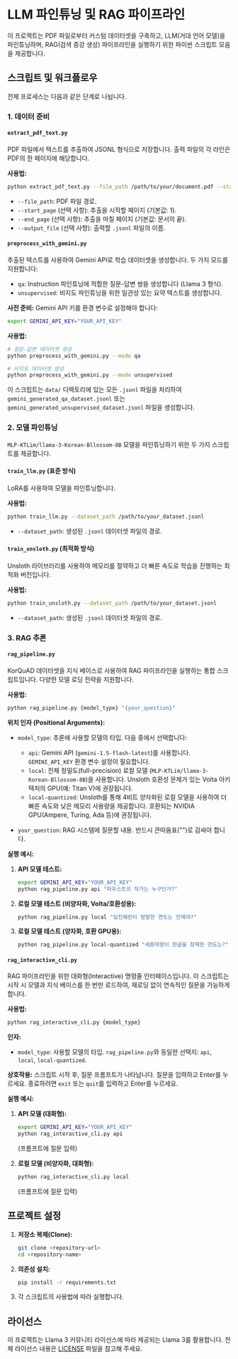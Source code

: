 # LLM 파인튜닝 및 RAG 파이프라인

이 프로젝트는 PDF 파일로부터 커스텀 데이터셋을 구축하고, LLM(거대 언어 모델)을 파인튜닝하며, RAG(검색 증강 생성) 파이프라인을 실행하기 위한 파이썬 스크립트 모음을 제공합니다.

## 스크립트 및 워크플로우

전체 프로세스는 다음과 같은 단계로 나뉩니다.

### 1. 데이터 준비

#### `extract_pdf_text.py`

PDF 파일에서 텍스트를 추출하여 JSONL 형식으로 저장합니다. 출력 파일의 각 라인은 PDF의 한 페이지에 해당합니다.

**사용법:**
```bash
python extract_pdf_text.py --file_path /path/to/your/document.pdf --start_page 1 --end_page 50
```
- `--file_path`: PDF 파일 경로.
- `--start_page` (선택 사항): 추출을 시작할 페이지 (기본값: 1).
- `--end_page` (선택 사항): 추출을 마칠 페이지 (기본값: 문서의 끝).
- `--output_file` (선택 사항): 출력할 `.jsonl` 파일의 이름.

#### `preprocess_with_gemini.py`

추출된 텍스트를 사용하여 Gemini API로 학습 데이터셋을 생성합니다. 두 가지 모드를 지원합니다:
- `qa`: Instruction 파인튜닝에 적합한 질문-답변 쌍을 생성합니다 (Llama 3 형식).
- `unsupervised`: 비지도 파인튜닝을 위한 일관성 있는 요약 텍스트를 생성합니다.

**사전 준비:**
Gemini API 키를 환경 변수로 설정해야 합니다:
```bash
export GEMINI_API_KEY="YOUR_API_KEY"
```

**사용법:**
```bash
# 질문-답변 데이터셋 생성
python preprocess_with_gemini.py --mode qa

# 비지도 데이터셋 생성
python preprocess_with_gemini.py --mode unsupervised
```
이 스크립트는 `data/` 디렉토리에 있는 모든 `.jsonl` 파일을 처리하여 `gemini_generated_qa_dataset.jsonl` 또는 `gemini_generated_unsupervised_dataset.jsonl` 파일을 생성합니다.

### 2. 모델 파인튜닝

`MLP-KTLim/llama-3-Korean-Bllossom-8B` 모델을 파인튜닝하기 위한 두 가지 스크립트를 제공합니다.

#### `train_llm.py` (표준 방식)

LoRA를 사용하여 모델을 파인튜닝합니다.

**사용법:**
```bash
python train_llm.py --dataset_path /path/to/your_dataset.jsonl
```
- `--dataset_path`: 생성된 `.jsonl` 데이터셋 파일의 경로.

#### `train_unsloth.py` (최적화 방식)

Unsloth 라이브러리를 사용하여 메모리를 절약하고 더 빠른 속도로 학습을 진행하는 최적화 버전입니다.

**사용법:**
```bash
python train_unsloth.py --dataset_path /path/to/your_dataset.jsonl
```
- `--dataset_path`: 생성된 `.jsonl` 데이터셋 파일의 경로.

### 3. RAG 추론

#### `rag_pipeline.py`

KorQuAD 데이터셋을 지식 베이스로 사용하여 RAG 파이프라인을 실행하는 통합 스크립트입니다. 다양한 모델 로딩 전략을 지원합니다.

**사용법:**
```bash
python rag_pipeline.py {model_type} "{your_question}"
```

**위치 인자 (Positional Arguments):**

- `model_type`: 추론에 사용할 모델의 타입. 다음 중에서 선택합니다:
  - `api`: Gemini API (`gemini-1.5-flash-latest`)를 사용합니다. `GEMINI_API_KEY` 환경 변수 설정이 필요합니다.
  - `local`: 전체 정밀도(full-precision) 로컬 모델 (`MLP-KTLim/llama-3-Korean-Bllossom-8B`)을 사용합니다. Unsloth 호환성 문제가 있는 Volta 아키텍처의 GPU(예: Titan V)에 권장됩니다.
  - `local-quantized`: Unsloth를 통해 4비트 양자화된 로컬 모델을 사용하여 더 빠른 속도와 낮은 메모리 사용량을 제공합니다. 호환되는 NVIDIA GPU(Ampere, Turing, Ada 등)에 권장됩니다.

- `your_question`: RAG 시스템에 질문할 내용. 반드시 큰따옴표("")로 감싸야 합니다.

**실행 예시:**

1.  **API 모델 테스트:**
    ```bash
    export GEMINI_API_KEY="YOUR_API_KEY"
    python rag_pipeline.py api "파우스트의 작가는 누구인가?"
    ```

2.  **로컬 모델 테스트 (비양자화, Volta/호환성용):**
    ```bash
    python rag_pipeline.py local "임진왜란이 발발한 연도는 언제야?"
    ```

3.  **로컬 모델 테스트 (양자화, 호환 GPU용):**
    ```bash
    python rag_pipeline.py local-quantized "세종대왕이 한글을 창제한 연도는?"
    ```

#### `rag_interactive_cli.py`

RAG 파이프라인을 위한 대화형(Interactive) 명령줄 인터페이스입니다. 이 스크립트는 시작 시 모델과 지식 베이스를 한 번만 로드하여, 재로딩 없이 연속적인 질문을 가능하게 합니다.

**사용법:**
```bash
python rag_interactive_cli.py {model_type}
```

**인자:**
- `model_type`: 사용할 모델의 타입. `rag_pipeline.py`와 동일한 선택지: `api`, `local`, `local-quantized`.

**상호작용:**
스크립트 시작 후, 질문 프롬프트가 나타납니다. 질문을 입력하고 Enter를 누르세요. 종료하려면 `exit` 또는 `quit`를 입력하고 Enter를 누르세요.

**실행 예시:**

1.  **API 모델 (대화형):**
    ```bash
    export GEMINI_API_KEY="YOUR_API_KEY"
    python rag_interactive_cli.py api
    ```
    (프롬프트에 질문 입력)

2.  **로컬 모델 (비양자화, 대화형):**
    ```bash
    python rag_interactive_cli.py local
    ```
    (프롬프트에 질문 입력)

## 프로젝트 설정

1.  **저장소 복제(Clone):**
    ```bash
    git clone <repository-url>
    cd <repository-name>
    ```
2.  **의존성 설치:**
    ```bash
    pip install -r requirements.txt
    ```
3.  각 스크립트의 사용법에 따라 실행합니다.

## 라이선스

이 프로젝트는 Llama 3 커뮤니티 라이선스에 따라 제공되는 Llama 3를 활용합니다. 전체 라이선스 내용은 [LICENSE](LICENSE) 파일을 참고해 주세요.
